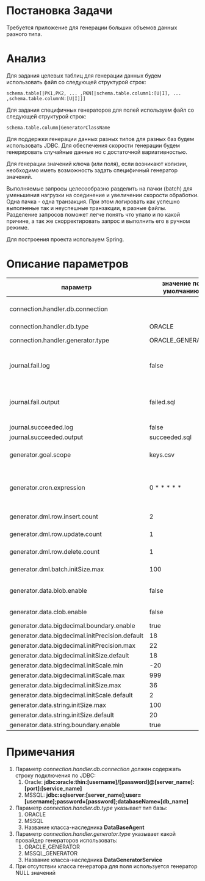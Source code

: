 # Постановка Задачи
Требуется приложение для генерации больших объемов данных разного типа.

# Анализ
Для задания целевых таблиц для генерации данных будем использовать файл со следующей структурой строк:
    
    schema.table[|PK1,PK2, ... ,PKN[|schema.table.column1:[U|I], ... ,schema.table.columnN:[U|I]]]

Для задания специфичных генераторов для полей используем файл со следующей структурой строк:

    schema.table.column|GeneratorClassName

Для поддержки генерации данных разных типов для разных баз будем использовать JDBC.
Для обеспечения скорости генерации будем генерировать случайные данные но с достаточной вариативностью.

Для генерации значений ключа (или поля), если возникают колизии, необходимо иметь возможность задать
специфичный генератор значений.

Выполняемые запросы целесообразно разделить на пачки (batch) для уменьшения нагрузки на соединение и 
увеличении скорости обработки. Одна пачка - одна транзакция.
При этом логировать как успешно выполненые так и неуспешные транзакции, в разные файлы.
Разделение запросов поможет легче понять что упало и по какой причине, а так же скорректировать 
запрос и выполнить его в ручном режиме.

Для построения проекта используем Spring.

# Описание параметров 

параметр                                        | значение по умолчанию | Описание
------------------------------------------------|-----------------------|---------
connection.handler.db.connection                |                       | Строка подключения к БД.
connection.handler.db.type                      | ORACLE                | тип БД 
connection.handler.generator.type               | ORACLE_GENERATOR      | тип генератора
journal.fail.log                                | false                 | необходимо ли сохранять неуспешные запросы 
journal.fail.output                             | failed.sql            | путь к файлу куда будут записываться неуспешные запросы 
journal.succeeded.log                           | false                 |
journal.succeeded.output                        | succeeded.sql         |
generator.goal.scope                            | keys.csv              | путь к файлу с целевыми таблицами
generator.cron.expression                       | 0 * * * * *           | cron выражение для запуска по расписанию
generator.dml.row.insert.count                  | 2                     | количество вставок
generator.dml.row.update.count                  | 1                     | количество обновлений
generator.dml.row.delete.count                  | 1                     | количество удалений
generator.dml.batch.initSize.max                | 100                   | размер пачки (транзакции)
generator.data.blob.enable                      | false                 | генерировать blob значения
generator.data.clob.enable                      | false                 | генерировать clob значения
generator.data.bigdecimal.boundary.enable       | true                  | 
generator.data.bigdecimal.initPrecision.default | 18                    |
generator.data.bigdecimal.initPrecision.max     | 22                    |
generator.data.bigdecimal.initSize.default      | 18                    |
generator.data.bigdecimal.initScale.min         | -20                   |
generator.data.bigdecimal.initScale.max         | 999                   |
generator.data.bigdecimal.initSize.max          | 36                    |
generator.data.bigdecimal.initScale.default     | 2                     |
generator.data.string.initSize.max              | 100                   |
generator.data.string.initSize.default          | 20                    |
generator.data.string.boundary.enable           | true                  |

# Примечания
1. Параметр <i>connection.handler.db.connection</i> должен содержать строку подключения по JDBC:
    1. Oracle: <b>jdbc:oracle:thin:[username]/[password]@[server_name]:[port]:[service_name]</b>
    1. MSSQL: <b>jdbc:sqlserver:[server_name];user=[username];password=[password];databaseName=[db_name]</b>
1. Параметр <i>connection.handler.db.type</i> указывает тип базы:
    1. ORACLE
    1. MSSQL
    1. Название класса-наследника <b>DataBaseAgent</b>
1. Параметр <i>connection.handler.generator.type</i> указывает какой провайдер генераторов использовать: 
    1. ORACLE_GENERATOR
    1. MSSQL_GENERATOR
    1. Название класса-наследника <b>DataGeneratorService</b>
1. При отсутствии класса генератора для поля используется генератор NULL значений



